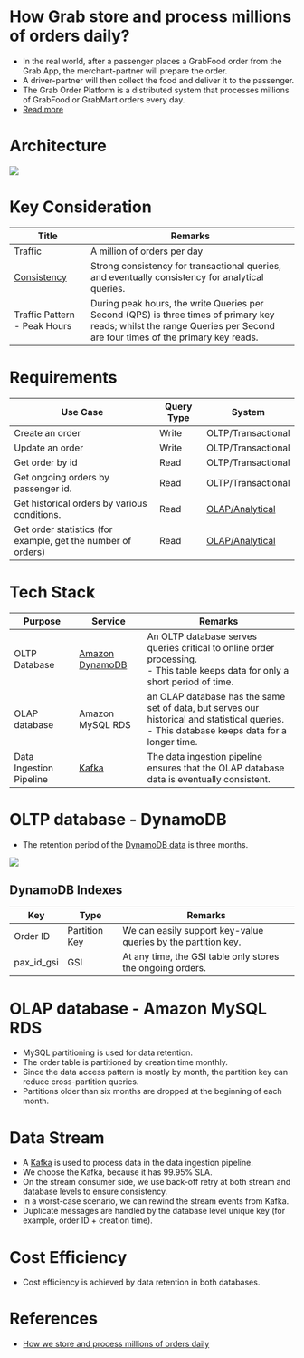 # How Grab store and process millions of orders daily?
- In the real world, after a passenger places a GrabFood order from the Grab App, the merchant-partner will prepare the order. 
- A driver-partner will then collect the food and deliver it to the passenger.
- The Grab Order Platform is a distributed system that processes millions of GrabFood or GrabMart orders every day.
- [Read more](https://engineering.grab.com/how-we-store-millions-orders)

# Architecture

![](OrderProcessing.png)

# Key Consideration

| Title                                                                                                                    | Remarks                                                                                                                                                                 |
|--------------------------------------------------------------------------------------------------------------------------|-------------------------------------------------------------------------------------------------------------------------------------------------------------------------|
| Traffic                                                                                                                  | A million of orders per day                                                                                                                                             |
| [Consistency](https://github.com/Anshul619/HLD-System-Designs/tree/main/1_Databases/4_Consistency-Replication/Readme.md) | Strong consistency for transactional queries, and eventually consistency for analytical queries.                                                                        |
| Traffic Pattern - Peak Hours                                                                                             | During peak hours, the write Queries per Second (QPS) is three times of primary key reads; whilst the range Queries per Second are four times of the primary key reads. |

# Requirements

| Use Case                                                     | Query Type | System                                                                                                  |
|--------------------------------------------------------------|------------|---------------------------------------------------------------------------------------------------------|
| Create an order                                              | Write      | OLTP/Transactional                                                                                      |
| Update an order                                              | Write      | OLTP/Transactional                                                                                      |
| Get order by id                                              | Read       | OLTP/Transactional                                                                                      |
| Get ongoing orders by passenger id.                          | Read       | OLTP/Transactional                                                                                      |
| Get historical orders by various conditions.                 | Read       | [OLAP/Analytical](https://github.com/Anshul619/data-engineering/tree/main/DataStorage/DataWarehouses/Readme.md) |
| Get order statistics (for example, get the number of orders) | Read       | [OLAP/Analytical](https://github.com/Anshul619/data-engineering/tree/main/DataStorage/DataWarehouses/Readme.md) |

# Tech Stack

| Purpose                 | Service                                                                                                     | Remarks                                                                                                                                          |
|-------------------------|-------------------------------------------------------------------------------------------------------------|--------------------------------------------------------------------------------------------------------------------------------------------------|
| OLTP Database           | [Amazon DynamoDB](https://github.com/Anshul619/AWS-Services/tree/main/1_Databases/AmazonDynamoDB/Readme.md) | An OLTP database serves queries critical to online order processing. <br/>- This table keeps data for only a short period of time.               |
| OLAP database           | Amazon MySQL RDS                                                                                            | an OLAP database has the same set of data, but serves our historical and statistical queries. <br/>- This database keeps data for a longer time. |
| Data Ingestion Pipeline | [Kafka](https://github.com/Anshul619/HLD-System-Designs/tree/main/2_MessageBrokersEDA/Kafka/Readme.md)      | The data ingestion pipeline ensures that the OLAP database data is eventually consistent.                                                        |

# OLTP database - DynamoDB
- The retention period of the [DynamoDB data](https://github.com/Anshul619/AWS-Services/tree/main/1_Databases/AmazonDynamoDB/Readme.md) is three months.

![](https://engineering.grab.com/img/how-we-store-millions-orders/image2.png)

## DynamoDB Indexes

| Key        | Type          | Remarks                                                       |
|------------|---------------|---------------------------------------------------------------|
| Order ID   | Partition Key | We can easily support key-value queries by the partition key. |
| pax_id_gsi | GSI           | At any time, the GSI table only stores the ongoing orders.    |

# OLAP database - Amazon MySQL RDS
- MySQL partitioning is used for data retention.
- The order table is partitioned by creation time monthly. 
- Since the data access pattern is mostly by month, the partition key can reduce cross-partition queries. 
- Partitions older than six months are dropped at the beginning of each month.

# Data Stream
- A [Kafka](https://github.com/Anshul619/HLD-System-Designs/tree/main/2_MessageBrokersEDA/Kafka/Readme.md) is used to process data in the data ingestion pipeline. 
- We choose the Kafka, because it has 99.95% SLA.
- On the stream consumer side, we use back-off retry at both stream and database levels to ensure consistency. 
- In a worst-case scenario, we can rewind the stream events from Kafka.
- Duplicate messages are handled by the database level unique key (for example, order ID + creation time).

# Cost Efficiency
- Cost efficiency is achieved by data retention in both databases.

# References
- [How we store and process millions of orders daily](https://engineering.grab.com/how-we-store-millions-orders)

